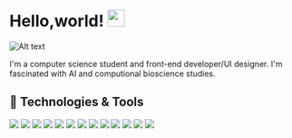 # Hello,world! <img src="https://raw.githubusercontent.com/MartinHeinz/MartinHeinz/master/wave.gif" width="30px">

![Alt text](https://media3.giphy.com/media/xVRRDVP6lqtNQJrzN7/giphy.gif)

I'm a computer science student and front-end developer/UI designer. I'm fascinated with AI and computional bioscience studies. 



## 🔧 Technologies & Tools

![](https://img.shields.io/badge/OS-Linux-informational?style=flat&logo=<LOGO_NAME>&logoColor=white&color=2bbc8a)
![](https://img.shields.io/badge/Editor-VCS-informational?style=flat&logo=data:image/svg%2bxml;base64,<BASE64_DATA>)
![](https://img.shields.io/badge/Editor-Jupyter-informational?style=flat&logo=<LOGO_NAME>&logoColor=white&color=2bbc8a)
![](https://img.shields.io/badge/Tools-AngularJS-informational?style=flat&logo=<LOGO_NAME>&logoColor=white&color=2bbc8a)
![](https://img.shields.io/badge/Tools-Flexbox-informational?style=flat&logo=<LOGO_NAME>&logoColor=white&color=2bbc8a)
![](https://img.shields.io/badge/Tools-BootStrap-informational?style=flat&logo=data:image/svg%2bxml;base64,<BASE64_DATA>)
![](https://img.shields.io/badge/Code-JavaScript-informational?style=flat&logo=data:image/svg%2bxml;base64,<BASE64_DATA>)
![](https://img.shields.io/badge/Code-HTML-informational?style=flat&logo=data:image/svg%2bxml;base64,<BASE64_DATA>)
![](https://img.shields.io/badge/Code-PHP-informational?style=flat&logo=<LOGO_NAME>&logoColor=white&color=2bbc8a)
![](https://img.shields.io/badge/Code-CSS-informational?style=flat&logo=<LOGO_NAME>&logoColor=white&color=2bbc8a)
![](https://img.shields.io/badge/Code-Python-informational?style=flat&logo=data:image/svg%2bxml;base64,<BASE64_DATA>)
![](https://img.shields.io/badge/Code-SQL-informational?style=flat&logo=<LOGO_NAME>&logoColor=white&color=2bbc8a)
![](https://img.shields.io/badge/Code-Java-informational?style=flat&logo=data:image/svg%2bxml;base64,<BASE64_DATA>)
